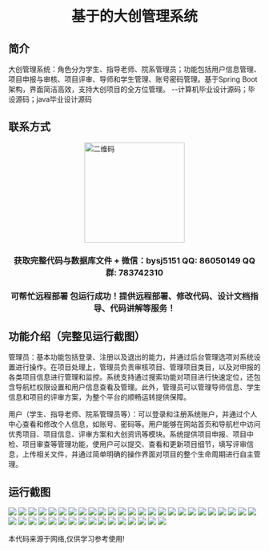 <p><h1 align="center">基于的大创管理系统</h1></p>

## 简介
大创管理系统：角色分为学生、指导老师、院系管理员；功能包括用户信息管理、项目申报与审核、项目评审、导师和学生管理、账号密码管理。基于Spring Boot架构，界面简洁高效，支持大创项目的全方位管理。    --计算机毕业设计源码；毕设源码；java毕业设计源码


## 联系方式
<img src="https://bs-1329754181.cos.ap-shanghai.myqcloud.com/wx.jpg" alt="二维码" style="display: block; margin: 0 auto;" width="200px">
<p><h3 align="center">获取完整代码与数据库文件 + 微信：bysj5151 QQ: 86050149 QQ群: 783742310</h3></p>
<p><h3 align="center">可帮忙远程部署 包运行成功！提供远程部署、修改代码、设计文档指导、代码讲解等服务！</h3></p>

## 功能介绍（完整见运行截图）
管理员：基本功能包括登录、注册以及退出的能力，并通过后台管理选项对系统设置进行操作。在项目处理上，管理员负责审核项目、管理项目类目，以及对申报的各类项目信息进行管理和监控。系统支持通过搜索功能对项目进行快速定位，还包含导航栏权限设置和用户信息查看及管理。此外，管理员可以管理导师信息、学生信息和项目的评审方案，为整个平台的顺畅运转提供保障。

用户（学生、指导老师、院系管理员等）：可以登录和注册系统账户，并通过个人中心查看和修改个人信息，如账号、密码等。用户能够在网站首页和导航栏中访问优秀项目、项目信息、评审方案和大创资讯等模块。系统提供项目申报、项目中检、项目审查等管理功能，使用户可以提交、查看和更新项目细节，填写评审信息，上传相关文件，并通过简单明确的操作界面对项目的整个生命周期进行自主管理。


## 运行截图
![](https://bs-1329754181.cos.ap-shanghai.myqcloud.com/spring/DaiChuangGuanLiXiTong/img/001.jpg)
![](https://bs-1329754181.cos.ap-shanghai.myqcloud.com/spring/DaiChuangGuanLiXiTong/img/002.jpg)
![](https://bs-1329754181.cos.ap-shanghai.myqcloud.com/spring/DaiChuangGuanLiXiTong/img/003.jpg)
![](https://bs-1329754181.cos.ap-shanghai.myqcloud.com/spring/DaiChuangGuanLiXiTong/img/004.jpg)
![](https://bs-1329754181.cos.ap-shanghai.myqcloud.com/spring/DaiChuangGuanLiXiTong/img/005.jpg)
![](https://bs-1329754181.cos.ap-shanghai.myqcloud.com/spring/DaiChuangGuanLiXiTong/img/006.jpg)
![](https://bs-1329754181.cos.ap-shanghai.myqcloud.com/spring/DaiChuangGuanLiXiTong/img/007.jpg)
![](https://bs-1329754181.cos.ap-shanghai.myqcloud.com/spring/DaiChuangGuanLiXiTong/img/008.jpg)
![](https://bs-1329754181.cos.ap-shanghai.myqcloud.com/spring/DaiChuangGuanLiXiTong/img/009.jpg)
![](https://bs-1329754181.cos.ap-shanghai.myqcloud.com/spring/DaiChuangGuanLiXiTong/img/010.jpg)
![](https://bs-1329754181.cos.ap-shanghai.myqcloud.com/spring/DaiChuangGuanLiXiTong/img/011.jpg)
![](https://bs-1329754181.cos.ap-shanghai.myqcloud.com/spring/DaiChuangGuanLiXiTong/img/012.jpg)
![](https://bs-1329754181.cos.ap-shanghai.myqcloud.com/spring/DaiChuangGuanLiXiTong/img/013.jpg)
![](https://bs-1329754181.cos.ap-shanghai.myqcloud.com/spring/DaiChuangGuanLiXiTong/img/014.jpg)
![](https://bs-1329754181.cos.ap-shanghai.myqcloud.com/spring/DaiChuangGuanLiXiTong/img/015.jpg)
![](https://bs-1329754181.cos.ap-shanghai.myqcloud.com/spring/DaiChuangGuanLiXiTong/img/016.jpg)
![](https://bs-1329754181.cos.ap-shanghai.myqcloud.com/spring/DaiChuangGuanLiXiTong/img/017.jpg)
![](https://bs-1329754181.cos.ap-shanghai.myqcloud.com/spring/DaiChuangGuanLiXiTong/img/018.jpg)
![](https://bs-1329754181.cos.ap-shanghai.myqcloud.com/spring/DaiChuangGuanLiXiTong/img/019.jpg)
![](https://bs-1329754181.cos.ap-shanghai.myqcloud.com/spring/DaiChuangGuanLiXiTong/img/020.jpg)
![](https://bs-1329754181.cos.ap-shanghai.myqcloud.com/spring/DaiChuangGuanLiXiTong/img/021.jpg)
![](https://bs-1329754181.cos.ap-shanghai.myqcloud.com/spring/DaiChuangGuanLiXiTong/img/022.jpg)
![](https://bs-1329754181.cos.ap-shanghai.myqcloud.com/spring/DaiChuangGuanLiXiTong/img/023.jpg)
![](https://bs-1329754181.cos.ap-shanghai.myqcloud.com/spring/DaiChuangGuanLiXiTong/img/024.jpg)
![](https://bs-1329754181.cos.ap-shanghai.myqcloud.com/spring/DaiChuangGuanLiXiTong/img/025.jpg)
![](https://bs-1329754181.cos.ap-shanghai.myqcloud.com/spring/DaiChuangGuanLiXiTong/img/026.jpg)
![](https://bs-1329754181.cos.ap-shanghai.myqcloud.com/spring/DaiChuangGuanLiXiTong/img/027.jpg)
![](https://bs-1329754181.cos.ap-shanghai.myqcloud.com/spring/DaiChuangGuanLiXiTong/img/028.jpg)
![](https://bs-1329754181.cos.ap-shanghai.myqcloud.com/spring/DaiChuangGuanLiXiTong/img/029.jpg)
![](https://bs-1329754181.cos.ap-shanghai.myqcloud.com/spring/DaiChuangGuanLiXiTong/img/030.jpg)
![](https://bs-1329754181.cos.ap-shanghai.myqcloud.com/spring/DaiChuangGuanLiXiTong/img/031.jpg)
![](https://bs-1329754181.cos.ap-shanghai.myqcloud.com/spring/DaiChuangGuanLiXiTong/img/032.jpg)
![](https://bs-1329754181.cos.ap-shanghai.myqcloud.com/spring/DaiChuangGuanLiXiTong/img/033.jpg)
![](https://bs-1329754181.cos.ap-shanghai.myqcloud.com/spring/DaiChuangGuanLiXiTong/img/034.jpg)
![](https://bs-1329754181.cos.ap-shanghai.myqcloud.com/spring/DaiChuangGuanLiXiTong/img/035.jpg)
![](https://bs-1329754181.cos.ap-shanghai.myqcloud.com/spring/DaiChuangGuanLiXiTong/img/036.jpg)
![](https://bs-1329754181.cos.ap-shanghai.myqcloud.com/spring/DaiChuangGuanLiXiTong/img/037.jpg)
![](https://bs-1329754181.cos.ap-shanghai.myqcloud.com/spring/DaiChuangGuanLiXiTong/img/038.jpg)
![](https://bs-1329754181.cos.ap-shanghai.myqcloud.com/spring/DaiChuangGuanLiXiTong/img/039.jpg)
![](https://bs-1329754181.cos.ap-shanghai.myqcloud.com/spring/DaiChuangGuanLiXiTong/img/040.jpg)
![](https://bs-1329754181.cos.ap-shanghai.myqcloud.com/spring/DaiChuangGuanLiXiTong/img/041.jpg)

<p>本代码来源于网络,仅供学习参考使用!</p>
